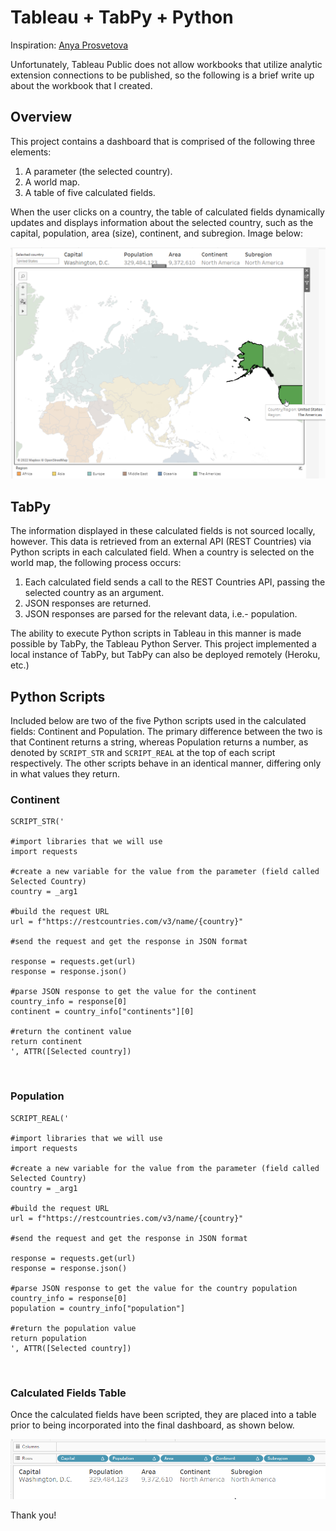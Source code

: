 # Tableau  + TabPy + Python
Inspiration: [Anya Prosvetova](https://www.youtube.com/watch?v=Xk67f45BuoA)

Unfortunately, Tableau Public does not allow workbooks that utilize analytic extension connections to be published, so the following is a brief write up about the workbook that I created.

## Overview

This project contains a dashboard that is comprised of the following three elements:

 1. A parameter (the selected country).
 2. A world map.
 3. A table of five calculated fields.

When the user clicks on a country, the table of calculated fields dynamically updates and displays information about the selected country, such as the capital, population, area (size), continent, and subregion. Image below:

!['usa_selected](https://github.com/stevenjacoballen/WorldMap_TabPy/blob/main/usa_selected.png)

## TabPy

The information displayed in these calculated fields is not sourced locally, however. This data is retrieved from an external API (REST Countries) via Python scripts in each calculated field. When a country is selected on the world map, the following process occurs:

 1. Each calculated field sends a call to the REST Countries API, passing the selected country as an argument.
 2. JSON responses are returned.
 3. JSON responses are parsed for the relevant data, i.e.- population.

The ability to execute Python scripts in Tableau in this manner is made possible by TabPy, the Tableau Python Server. This project implemented a local instance of TabPy, but TabPy can also be deployed remotely (Heroku, etc.)


## Python Scripts
Included below are two of the five Python scripts used in the calculated fields: Continent and Population. The primary difference between the two is that Continent returns a string, whereas Population returns a number, as denoted by `SCRIPT_STR` and `SCRIPT_REAL`  at the top of each script respectively. The other scripts behave in an identical manner, differing only in what values they return.

### Continent
```
SCRIPT_STR('

#import libraries that we will use
import requests

#create a new variable for the value from the parameter (field called Selected Country)
country = _arg1

#build the request URL
url = f"https://restcountries.com/v3/name/{country}"

#send the request and get the response in JSON format

response = requests.get(url)
response = response.json()

#parse JSON response to get the value for the continent
country_info = response[0]
continent = country_info["continents"][0]

#return the continent value
return continent
', ATTR([Selected country])
```
<br>

### Population
```
SCRIPT_REAL('

#import libraries that we will use
import requests

#create a new variable for the value from the parameter (field called Selected Country)
country = _arg1

#build the request URL
url = f"https://restcountries.com/v3/name/{country}"

#send the request and get the response in JSON format

response = requests.get(url)
response = response.json()

#parse JSON response to get the value for the country population
country_info = response[0]
population = country_info["population"]

#return the population value
return population
', ATTR([Selected country])
```

<br>

### Calculated Fields Table
Once the calculated fields have been scripted, they are placed into a table prior to being incorporated into the final dashboard, as shown below.

!['Calc Table'](https://github.com/stevenjacoballen/WorldMap_TabPy/blob/main/Calc_table.png)

Thank you!
